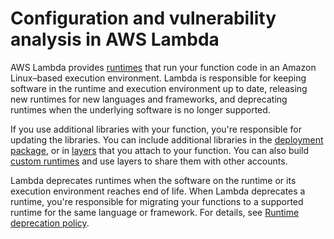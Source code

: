# Configuration and vulnerability analysis in AWS Lambda<a name="security-configuration"></a>

AWS Lambda provides [runtimes](lambda-runtimes.md) that run your function code in an Amazon Linux–based execution environment\. Lambda is responsible for keeping software in the runtime and execution environment up to date, releasing new runtimes for new languages and frameworks, and deprecating runtimes when the underlying software is no longer supported\.

If you use additional libraries with your function, you're responsible for updating the libraries\. You can include additional libraries in the [deployment package](images-create.md), or in [layers](configuration-layers.md) that you attach to your function\. You can also build [custom runtimes](runtimes-custom.md) and use layers to share them with other accounts\.

Lambda deprecates runtimes when the software on the runtime or its execution environment reaches end of life\. When Lambda deprecates a runtime, you're responsible for migrating your functions to a supported runtime for the same language or framework\. For details, see [Runtime deprecation policy](lambda-runtimes.md#runtime-support-policy)\.